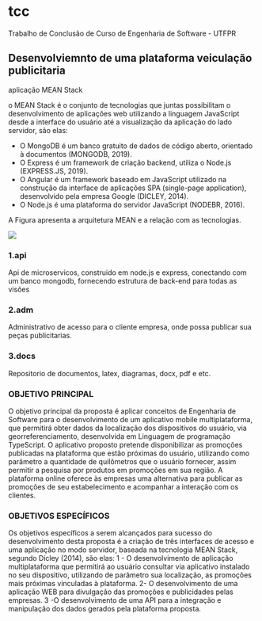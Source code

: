 # tcc
Trabalho de Conclusão de Curso de Engenharia de Software - UTFPR

## Desenvolviemnto de uma plataforma veiculação publicitaria
aplicação MEAN Stack

o MEAN Stack é o conjunto de tecnologias que juntas possibilitam o desenvolvimento de aplicações web utilizando a linguagem JavaScript desde a interface do usuário até a visualização da aplicação do lado servidor, são elas:
- O MongoDB é um banco gratuito de dados de código aberto, orientado à documentos (MONGODB, 2019).
- O Express é um framework de criação backend, utiliza o Node.js (EXPRESS.JS, 2019).
- O Angular é um framework baseado em JavaScript utilizado na construção da interface de aplicações SPA (single-page application), desenvolvido pela empresa Google (DICLEY, 2014).
- O Node.js é uma plataforma do servidor JavaScript (NODEBR, 2016).

A Figura apresenta a arquitetura MEAN e a relação com as tecnologias.

![](https://blog.octalmind.com/wp-content/uploads/2018/07/blog-post.png)
 
### 1.api
Api de microservicos, construido em node.js e express, conectando com um banco mongodb, fornecendo estrutura de back-end para todas as visões 
### 2.adm
Administrativo de acesso para o cliente empresa, onde possa publicar sua peças publicitarias.
### 3.docs
Repositorio de documentos, latex, diagramas, docx, pdf e etc.

### OBJETIVO PRINCIPAL

O objetivo principal da proposta é aplicar conceitos de Engenharia de Software para o desenvolvimento de um aplicativo mobile multiplataforma, que permitirá obter dados da localização dos dispositivos do usuário, via georreferenciamento, desenvolvida em Linguagem de programação TypeScript. 
O aplicativo proposto pretende disponibilizar as promoções publicadas na plataforma que estão próximas do usuário, utilizando como parâmetro a quantidade de quilômetros que o usuário fornecer,  assim permitir a pesquisa por produtos em promoções em sua região.  A plataforma online  oferece às empresas uma alternativa para publicar as promoções de seu estabelecimento e acompanhar a interação com os clientes.   

### OBJETIVOS ESPECÍFICOS
Os objetivos específicos a serem alcançados para sucesso do desenvolvimento desta proposta é a criação de três interfaces de acesso e uma aplicação no modo servidor, baseada na tecnologia MEAN Stack, segundo Dicley (2014), são elas:
1 - O desenvolvimento de aplicação multiplataforma que permitirá ao usuário consultar via aplicativo instalado no seu dispositivo, utilizando de parâmetro sua localização, as promoções mais próximas vinculadas à plataforma. 
2- O desenvolvimento de uma aplicação WEB para divulgação das promoções e publicidades pelas empresas. 
3 -O desenvolvimento de uma API para a integração e manipulação dos dados gerados pela plataforma proposta.
